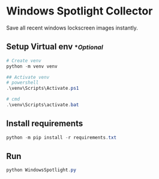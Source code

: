 # Windows Spotlight Collector

Save all recent windows lockscreen images instantly.

## Setup Virtual env <span style="font-size: 1rem">**Optional*<sup/>
 ```powershell
# Create venv
python -m venv venv

## Activate venv
# powershell
.\venv\Scripts\Activate.ps1

# cmd
.\venv\Scripts\activate.bat
```

## Install requirements
```powershell
python -m pip install -r requirements.txt
```

## Run
```powershell
python WindowsSpotlight.py
```


